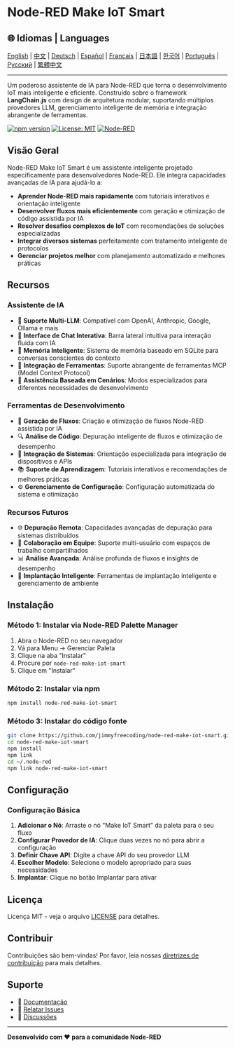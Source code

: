 # Node-RED Make IoT Smart

## 🌐 Idiomas | Languages

[English](README.md) | [中文](README_ZH.md) | [Deutsch](README_DE.md) | [Español](README_ES.md) | [Français](README_FR.md) | [日本語](README_JA.md) | [한국어](README_KO.md) | [Português](README_PT.md) | [Русский](README_RU.md) | [繁體中文](README_TW.md)

---

Um poderoso assistente de IA para Node-RED que torna o desenvolvimento IoT mais inteligente e eficiente. Construído sobre o framework **LangChain.js** com design de arquitetura modular, suportando múltiplos provedores LLM, gerenciamento inteligente de memória e integração abrangente de ferramentas.

[![npm version](https://badge.fury.io/js/node-red-make-iot-smart.svg)](https://badge.fury.io/js/node-red-make-iot-smart)
[![License: MIT](https://img.shields.io/badge/License-MIT-yellow.svg)](https://opensource.org/licenses/MIT)
[![Node-RED](https://img.shields.io/badge/Node--RED-2.0%2B-red)](https://nodered.org/)

## Visão Geral

Node-RED Make IoT Smart é um assistente inteligente projetado especificamente para desenvolvedores Node-RED. Ele integra capacidades avançadas de IA para ajudá-lo a:

- **Aprender Node-RED mais rapidamente** com tutoriais interativos e orientação inteligente
- **Desenvolver fluxos mais eficientemente** com geração e otimização de código assistida por IA
- **Resolver desafios complexos de IoT** com recomendações de soluções especializadas
- **Integrar diversos sistemas** perfeitamente com tratamento inteligente de protocolos
- **Gerenciar projetos melhor** com planejamento automatizado e melhores práticas

## Recursos

### Assistente de IA
- 🤖 **Suporte Multi-LLM**: Compatível com OpenAI, Anthropic, Google, Ollama e mais
- 💬 **Interface de Chat Interativa**: Barra lateral intuitiva para interação fluida com IA
- 🧠 **Memória Inteligente**: Sistema de memória baseado em SQLite para conversas conscientes do contexto
- 🔧 **Integração de Ferramentas**: Suporte abrangente de ferramentas MCP (Model Context Protocol)
- 🎯 **Assistência Baseada em Cenários**: Modos especializados para diferentes necessidades de desenvolvimento

### Ferramentas de Desenvolvimento
- 📝 **Geração de Fluxos**: Criação e otimização de fluxos Node-RED assistida por IA
- 🔍 **Análise de Código**: Depuração inteligente de fluxos e otimização de desempenho
- 🔗 **Integração de Sistemas**: Orientação especializada para integração de dispositivos e APIs
- 📚 **Suporte de Aprendizagem**: Tutoriais interativos e recomendações de melhores práticas
- ⚙️ **Gerenciamento de Configuração**: Configuração automatizada do sistema e otimização

### Recursos Futuros
- 🌐 **Depuração Remota**: Capacidades avançadas de depuração para sistemas distribuídos
- 👥 **Colaboração em Equipe**: Suporte multi-usuário com espaços de trabalho compartilhados
- 📊 **Análise Avançada**: Análise profunda de fluxos e insights de desempenho
- 🚀 **Implantação Inteligente**: Ferramentas de implantação inteligente e gerenciamento de ambiente

## Instalação

### Método 1: Instalar via Node-RED Palette Manager

1. Abra o Node-RED no seu navegador
2. Vá para Menu → Gerenciar Paleta
3. Clique na aba "Instalar"
4. Procure por `node-red-make-iot-smart`
5. Clique em "Instalar"

### Método 2: Instalar via npm

```bash
npm install node-red-make-iot-smart
```

### Método 3: Instalar do código fonte

```bash
git clone https://github.com/jimmyfreecoding/node-red-make-iot-smart.git
cd node-red-make-iot-smart
npm install
npm link
cd ~/.node-red
npm link node-red-make-iot-smart
```

## Configuração

### Configuração Básica

1. **Adicionar o Nó**: Arraste o nó "Make IoT Smart" da paleta para o seu fluxo
2. **Configurar Provedor de IA**: Clique duas vezes no nó para abrir a configuração
3. **Definir Chave API**: Digite a chave API do seu provedor LLM
4. **Escolher Modelo**: Selecione o modelo apropriado para suas necessidades
5. **Implantar**: Clique no botão Implantar para ativar

## Licença

Licença MIT - veja o arquivo [LICENSE](LICENSE) para detalhes.

## Contribuir

Contribuições são bem-vindas! Por favor, leia nossas [diretrizes de contribuição](CONTRIBUTING.md) para mais detalhes.

## Suporte

- 📖 [Documentação](https://github.com/jimmyfreecoding/node-red-make-iot-smart/wiki)
- 🐛 [Relatar Issues](https://github.com/jimmyfreecoding/node-red-make-iot-smart/issues)
- 💬 [Discussões](https://github.com/jimmyfreecoding/node-red-make-iot-smart/discussions)

---

**Desenvolvido com ❤️ para a comunidade Node-RED**